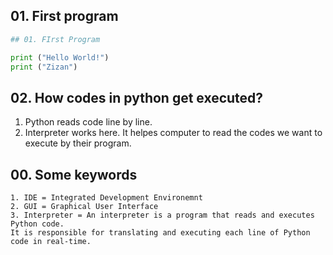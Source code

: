 
## 01. First program 

```Python
## 01. FIrst Program

print ("Hello World!")
print ("Zizan")
```



## 02. How codes in python get executed?

1. Python reads code line by line.
2. Interpreter works here. It helpes computer to read the codes we want to execute by their program.




## 00. Some keywords

```Keywords
1. IDE = Integrated Development Environemnt
2. GUI = Graphical User Interface
3. Interpreter = An interpreter is a program that reads and executes Python code.
It is responsible for translating and executing each line of Python code in real-time.
```
